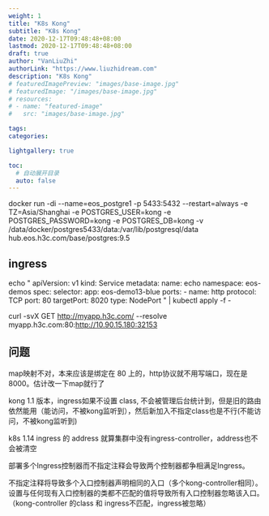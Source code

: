 ```yaml
---
weight: 1
title: "K8s Kong"
subtitle: "K8s Kong"
date: 2020-12-17T09:48:48+08:00
lastmod: 2020-12-17T09:48:48+08:00
draft: true
author: "VanLiuZhi"
authorLink: "https://www.liuzhidream.com"
description: "K8s Kong"
# featuredImagePreview: "images/base-image.jpg"
# featuredImage: "/images/base-image.jpg"
# resources:
# - name: "featured-image"
#   src: "images/base-image.jpg"

tags: 
categories: 

lightgallery: true

toc:
  # 自动展开目录
  auto: false
---
```




<!--more-->

docker run  -di --name=eos_postgre1 -p 5433:5432 --restart=always -e TZ=Asia/Shanghai -e POSTGRES_USER=kong -e POSTGRES_PASSWORD=kong -e POSTGRES_DB=kong -v /data/docker/postgres5433/data:/var/lib/postgresql/data hub.eos.h3c.com/base/postgres:9.5 

## ingress


echo "
apiVersion: v1
kind: Service
metadata:
  name: echo
  namespace: eos-demos
spec:
  selector:
    app: eos-demo13-blue
  ports:
    - name: http
      protocol: TCP
      port: 80
      targetPort: 8020
  type: NodePort
" | kubectl apply -f -

curl -svX GET http://myapp.h3c.com/ --resolve myapp.h3c.com:80:http://10.90.15.180:32153

## 问题

map映射不对，本来应该是绑定在 80 上的，http协议就不用写端口，现在是 8000。估计改一下map就行了

kong 1.1 版本，ingress如果不设置 class, 不会被管理后台统计到，但是旧的路由依然能用（能访问，不被kong监听到），然后新加入不指定class也是不行(不能访问，不被kong监听到)

k8s 1.14 ingress 的 address 就算集群中没有ingress-controller，address也不会被清空

部署多个Ingress控制器而不指定注释会导致两个控制器都争相满足Ingress。

不指定注释将导致多个入口控制器声明相同的入口（多个kong-controller相同）。设置与任何现有入口控制器的类都不匹配的值将导致所有入口控制器忽略该入口。（kong-controller 的class 和 ingress不匹配，ingress被忽略）